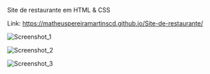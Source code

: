 Site de restaurante em HTML & CSS

Link: https://matheuspereiramartinscd.github.io/Site-de-restaurante/

![Screenshot_1](https://github.com/matheuspereiramartinscd/Site-de-restaurante/assets/136721687/c493642f-64f4-4111-9b57-2fd49af4a4d7)


![Screenshot_2](https://github.com/matheuspereiramartinscd/Site-de-restaurante/assets/136721687/7b4611e7-731d-4e65-a527-dfbe04b63230)


![Screenshot_3](https://github.com/matheuspereiramartinscd/Site-de-restaurante/assets/136721687/9eb5372e-c6de-4aa8-b617-8c997b0476b1)
